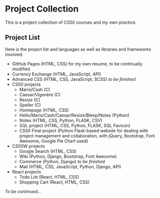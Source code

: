 # Project Collection

This is a project collection of CS50 courses and my own practice.

## Project List

Here is the project list and languages as well as libraries and frameworks involved: 

* GitHub Pages (HTML, CSS) for my own resume, to be continually modified
* Currency Exchange (HTML, JavaScript, API)
* Advanced CSS (HTML, CSS, JavaScript, SCSS) *to be finished*
* CS50 projects
  * Mario/Cash (C)
  * Caesar/Vigenère (C)
  * Resize (C)
  * Speller (C)
  * Homepage (HTML, CSS)
  * Hello/Mario/Cash/Caesar/Resize/Bleep/Notes (Python)
  * Notes (HTML, CSS, Python, FLASK, CSV)
  * SQL project (HTML, CSS, Python, FLASK, SQL Favicon)
  * CS50 Final project (Python Flask-based website for dealing with project management and collaboration, with jQuery, Bootstrap, Font Awesome, Google Pie Chart used)
* CS50W projects
  * Google Search (HTML, CSS)
  * Wiki (Python, Django, Bootstrap, Font Awesome)
  * Commerce (Python, Django) *to be finished*
  * Mail (HTML, CSS, JavaScript, Python, Django, API)
* React projects
  * Todo List (React, HTML, CSS)
  * Shopping Cart (React, HTML, CSS)

*To be continued...*

